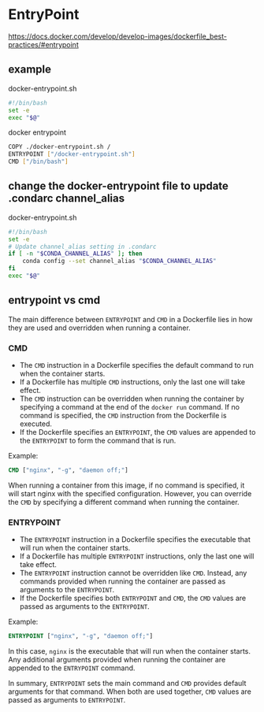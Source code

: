 # EntryPoint

https://docs.docker.com/develop/develop-images/dockerfile_best-practices/#entrypoint

## example
docker-entrypoint.sh
```sh
#!/bin/bash
set -e
exec "$@"
```

docker entrypoint
```sh
COPY ./docker-entrypoint.sh /
ENTRYPOINT ["/docker-entrypoint.sh"]
CMD ["/bin/bash"]
```

## change the docker-entrypoint file to update .condarc channel_alias
docker-entrypoint.sh
```sh
#!/bin/bash
set -e
# Update channel_alias setting in .condarc
if [ -n "$CONDA_CHANNEL_ALIAS" ]; then
    conda config --set channel_alias "$CONDA_CHANNEL_ALIAS"
fi
exec "$@"
```

## entrypoint vs cmd
The main difference between `ENTRYPOINT` and `CMD` in a Dockerfile lies in how they are used and overridden when running a container.

### CMD
- The `CMD` instruction in a Dockerfile specifies the default command to run when the container starts. 
- If a Dockerfile has multiple `CMD` instructions, only the last one will take effect.
- The `CMD` instruction can be overridden when running the container by specifying a command at the end of the `docker run` command. If no command is specified, the `CMD` instruction from the Dockerfile is executed.
- If the Dockerfile specifies an `ENTRYPOINT`, the `CMD` values are appended to the `ENTRYPOINT` to form the command that is run.

Example:
```Dockerfile
CMD ["nginx", "-g", "daemon off;"]
```
When running a container from this image, if no command is specified, it will start nginx with the specified configuration. However, you can override the `CMD` by specifying a different command when running the container.

### ENTRYPOINT
- The `ENTRYPOINT` instruction in a Dockerfile specifies the executable that will run when the container starts.
- If a Dockerfile has multiple `ENTRYPOINT` instructions, only the last one will take effect.
- The `ENTRYPOINT` instruction cannot be overridden like `CMD`. Instead, any commands provided when running the container are passed as arguments to the `ENTRYPOINT`.
- If the Dockerfile specifies both `ENTRYPOINT` and `CMD`, the `CMD` values are passed as arguments to the `ENTRYPOINT`.

Example:
```Dockerfile
ENTRYPOINT ["nginx", "-g", "daemon off;"]
```
In this case, `nginx` is the executable that will run when the container starts. Any additional arguments provided when running the container are appended to the `ENTRYPOINT` command.

In summary, `ENTRYPOINT` sets the main command and `CMD` provides default arguments for that command. When both are used together, `CMD` values are passed as arguments to `ENTRYPOINT`.
